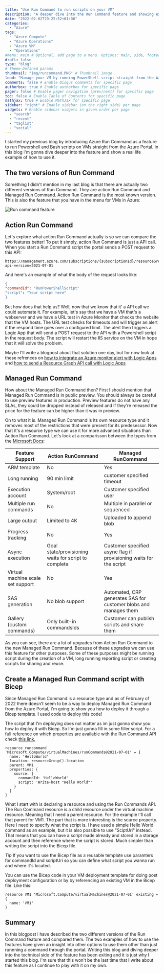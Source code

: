 ```yaml
---
title: "Use Run Command to run scripts on your VM"
description: "A deeper dive into the Run Command feature and showing examples on how to utilize it in automation"
date: "2022-02-02T20:25:52+01:00"
categories:
  - "Azure"
tags:
  - "Azure Compute"
  - "Azure Operations"
  - "Azure VM"
  - "Operations"
#menu: main # Optional, add page to a menu. Options: main, side, footer
draft: false
type: "blog"
# Theme-Defined params
thumbnail: "img/runcommand.PNG" # Thumbnail image
lead: "Manage your VM by running PowerShell script straight from the Azure Portal." # Lead text
comments: false # Enable Disqus comments for specific page
authorbox: true # Enable authorbox for specific page
pager: false # Enable pager navigation (prev/next) for specific page
toc: false # Enable Table of Contents for specific page
mathjax: true # Enable MathJax for specific page
sidebar: "right" # Enable sidebar (on the right side) per page
widgets: # Enable sidebar widgets in given order per page
  - "search"
  - "recent"
  - "taglist"
  - "social"
---
```


I started my previous blog by introducing Azure Run Command as a feature to run Powershell and Bash scripts on VMs straight from the Azure Portal. In this blog I'm gonna dive deeper into the feature and show a real life example of how to use it.


## The two versions of Run Command
Something I didn't mention in my last blog is that there are actually two different versions of Run Command. They are action Run Command and Managed Run Command. Action Run Command is the most known version. This is also the feature that you have in the menu for VMs in Azure:

![Run command feature](/img/Azure-run-command.PNG)

## Action Run Command
Let's explore what action Run Command actually is so we can compare the two features better! To put it simply, action Run Command is just a API call. When you start a Run Command script the portal sends a POST request to this API: 
```
https://management.azure.com/subscriptions/{subscriptionId}/resourceGroups/{resourceGroupName}/providers/Microsoft.Compute/virtualMachines/{vmName}/runCommand?api-version=2021-07-01
```
And here's an example of what the body of the request looks like:

```json
{
"commandId": "RunPowerShellScript"
"script": "Your script here"
}
```
But how does that help us? Well, now that we know that it' a API call we could automate it. For example, let's say that we have a VM that's a webserver and we have a URL test in Azure Monitor that checks the website that the VM hosts. The URL test checks for timeouts and will trigger an alert if the respond time goes over a configured limit. The alert then triggers a Logic App that will send a POST request to the API with a Powershell script in the request body. The script will restart the IIS service on the VM in hope that it will solve the problem.

Maybe I'll write a blogpost about that solution one day, but for now look at these refrences on [how to integrate an Azure monitor alert with Logic Apps](https://docs.microsoft.com/en-us/azure/azure-monitor/alerts/alerts-common-schema-integrations) and [how to send a Resource Graph API call with Logic Apps](https://techcommunity.microsoft.com/t5/core-infrastructure-and-security/azure-rest-api-through-logic-app/ba-p/2193956)

## Managed Run Command
How about the Managed Run Command then? First I should mention that Managed Run Command is in public preview. You should always be careful to use preview features in production. Preview features do not have any SLAs, they could be dropped instead of released and if they're released the price for the feature can be higher than it was in preview.

On to what it is. Managed Run Command is its own resource type and it removes most of the restrictions that were present for its predesessor. Now that it's a resource type we can use it for more advanced situations than Action Run Command. Let's look at a comparisson between the types from the [Microsoft Docs](https://docs.microsoft.com/nb-no/azure/virtual-machines/run-command-overview#compare-feature-support):

| Feature Support                   | Action RunCommand                                     | Managed RunCommand                                                   |
|-----------------------------------|-------------------------------------------------------|----------------------------------------------------------------------|
| ARM template                      | No                                                    | Yes                                                                  |
| Long running                      | 90 min limit                                          | customer specified timeout                                           |
| Execution account                 | System/root                                           | Customer specified user                                              |
| Multiple run commands             | No                                                    | Multiple in parallel or sequenced                                   |
| Large output                      | Limited to 4K                                         | Uploaded to append blob                                              |
| Progress tracking                 | No                                                    | Yes                                                                  |
| Async execution                   | Goal state/provisioning waits for script to complete | Customer specified async flag if provisioning waits for the script |
| Virtual machine scale set support | No                                                    | Yes                                                                  |
| SAS generation                    | No blob support                                       | Automated, CRP generates SAS for customer blobs and manages them     |
| Gallery (custom commands)         | Only built-in commandslds                             | Customer can publish scripts and share them                         |

As you can see, there are a lot of upgrades from Action Run Command to the new Managed Run Command. Because of these upgrades we can use this feature for other purposes. Some of these purposes might be running script during the creation of a VM, long running reporting script or creating scripts for sharing and reuse. 

## Create a Managed Run Command script with Bicep
Since Managed Run Command is a resource type and as of February of 2022 there doesn't seem to be a way to deploy Managed Run Command from the Azure Portal, I'm going to show you how to deploy it through a Bicep template. I used code to deploy this code!

The script that I'm deploying does not matter as im just gonna show you how to deploy it with Bicep. So I'm just gonna fill in some filler script. For a full reference on which properties are available with the Run Command API check [this link.](https://docs.microsoft.com/en-us/azure/templates/microsoft.compute/virtualmachines/runcommands?tabs=bicep)

```
resource runcommand 'Microsoft.Compute/virtualMachines/runCommands@2021-07-01' = {
  name: 'HelloWorld'
  location: resourceGroup().location
  parent: VM1
  properties: {
    source: {
      commandId: 'HelloWorld'
      script: 'Write-host "Hello World"'
    }
  }
}
```
What I start with is declaring a resource and using the Run Commands API. The Run Command resource is a child resource under the virtual machine resource. Meaning that I need a parent resource. For the example I'll call that parent for VM1. The part that is more interesting is the source property. Here I need to specify what the script is. I have used a simple Hello World command as an example, but it is also possible to use "SciptUri" instead. That means that you can have a script made already and stored in a storage account and then reference where the script is stored. Much simpler than writing the script into the Bicep file.

*Tip* If you want to use the Bicep file as a reusable template use paramters for commandId and scriptUri so you can define what script you wanna run and where it's located.

You can use the Bicep code in your VM deployment template for doing post deployment configuration or by by referencing an existing VM in the Bicep file. Like this:
```
resource VM1 'Microsoft.Compute/virtualMachines@2021-07-01' existing = {
  name: 'VM1'
}
```

## Summary
In this blogpost I have described the two different versions of the Run Command feature and compared them. The two examples of how to use the features have given an insight into other options to use them other than just runnning a command through the portal. Writing this blog and diving deeper into the technical side of the feature has been exiting and it is just why I started this blog. I'm sure that this won't be the last time that I write about this feature as I continue to play with it on my own.